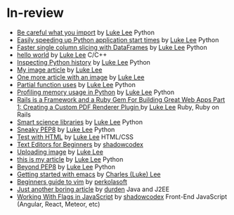 # In-review

- [Be careful what you import](http://pskb-stage.herokuapp.com/review/be-careful-what-you-import) by [Luke Lee](http://pskb-stage.herokuapp.com/user/durden) Python
- [Easily speeding up Python application start times](http://pskb-stage.herokuapp.com/review/easily-speeding-up-python-application-start-times) by [Luke Lee](http://pskb-stage.herokuapp.com/user/durden) Python
- [Faster single column slicing with DataFrames](http://pskb-stage.herokuapp.com/review/faster-single-column-slicing-with-dataframes) by [Luke Lee](http://pskb-stage.herokuapp.com/user/durden) Python
- [hello world](http://pskb-stage.herokuapp.com/review/hello-world) by [Luke Lee](http://pskb-stage.herokuapp.com/user/durden) C/C++
- [Inspecting Python history](http://pskb-stage.herokuapp.com/review/inspecting-python-history) by [Luke Lee](http://pskb-stage.herokuapp.com/user/durden) Python
- [My image article](http://pskb-stage.herokuapp.com/review/my-image-article) by [Luke Lee](http://pskb-stage.herokuapp.com/user/durden) 
- [One more article with an image](http://pskb-stage.herokuapp.com/review/one-more-article-with-an-image) by [Luke Lee](http://pskb-stage.herokuapp.com/user/durden) 
- [Partial function uses](http://pskb-stage.herokuapp.com/review/partial-function-uses) by [Luke Lee](http://pskb-stage.herokuapp.com/user/durden) Python
- [Profiling memory usage in Python](http://pskb-stage.herokuapp.com/review/profiling-memory-usage-in-python) by [Luke Lee](http://pskb-stage.herokuapp.com/user/durden) Python
- [Rails is a Framework and a Ruby Gem For Building Great Web Apps Part 1: Creating a Custom PDF Renderer Plugin ](http://pskb-stage.herokuapp.com/review/rails-is-a-framework-and-a-ruby-gem-for-building-great-web-apps-part-1-creating-a-custom-pdf-renderer-plugin) by [Luke Lee](http://pskb-stage.herokuapp.com/user/durden) Ruby, Ruby on Rails
- [Smart science libraries](http://pskb-stage.herokuapp.com/review/smart-science-libraries) by [Luke Lee](http://pskb-stage.herokuapp.com/user/durden) Python
- [Sneaky PEP8](http://pskb-stage.herokuapp.com/review/sneaky-pep8) by [Luke Lee](http://pskb-stage.herokuapp.com/user/durden) Python
- [Test with HTML](http://pskb-stage.herokuapp.com/review/test-with-html) by [Luke Lee](http://pskb-stage.herokuapp.com/user/durden) HTML/CSS
- [Text Editors for Beginners](http://pskb-stage.herokuapp.com/review/text-editors-for-beginners) by [shadowcodex](http://pskb-stage.herokuapp.com/user/shadowcodex) 
- [Uploading image](http://pskb-stage.herokuapp.com/review/uploading-image) by [Luke Lee](http://pskb-stage.herokuapp.com/user/durden) 
- [this is my article](http://pskb-stage.herokuapp.com/review/this-is-my-article) by [Luke Lee](http://pskb-stage.herokuapp.com/user/durden) Python
- [Beyond PEP8](http://pskb-stage.herokuapp.com/review/beyond-pep8) by [Luke Lee](http://pskb-stage.herokuapp.com/user/durden) Python
- [Getting started with emacs](http://pskb-stage.herokuapp.com/review/getting-started-with-emacs) by [Charles (Luke) Lee](http://pskb-stage.herokuapp.com/user/perkolasoft) 
- [Beginners guide to vim](/review/beginners-guide-to-vim) by [perkolasoft](/user/perkolasoft) 
- [Just another boring article](/review/just-another-boring-article) by [durden](/user/durden) Java and J2EE
- [Working With Flags in JavaScript](/review/working-with-flags-in-javascript) by [shadowcodex](/user/shadowcodex) Front-End JavaScript (Angular, React, Meteor, etc)